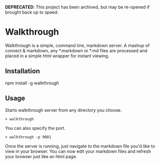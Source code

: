__DEPRECATED__: This project has been archived, but may be re-opened if brought back up to speed.

# Walkthrough

Walkthrough is a simple, command line, markdown server. A mashup of connect & markdown, any *.markdown or *.md files are processed and placed in a simple html wrapper for instant viewing.

## Installation

npm install -g walkthrough

## Usage

Starts walkthrough server from any directory you choose.

    > walkthrough

You can also specify the port.

    > walkthrough -p 9001

Once the server is running, just navigate to the markdown file you'd like to view in your browser. You can now edit your markdown files and refresh your browser just like an html page.

